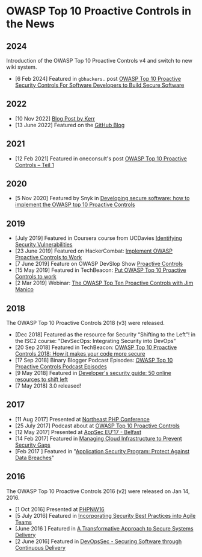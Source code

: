 # OWASP Top 10 Proactive Controls in the News

## 2024

Introduction of the OWASP Top 10 Proactive Controls v4 and switch to new wiki system.

- \[6 Feb 2024\] Featured in `gbhackers.` post [OWASP Top 10 Proactive Security Controls For Software Developers to Build Secure Software](https://gbhackers.com/owasp-released-top-10-proactive-controls/)

## 2022

- \[10 Nov 2022\] [Blog Post by Kerr](https://kerr.ventures/2022/11/10/owasp-proactive-controls-the-answer-to-the-owasp-top-ten/)
- \[13 June 2022\] Featured on the [GitHub Blog](https://github.blog/open-source/write-more-secure-code-owasp-top-10-proactive-controls/)

## 2021

- \[12 Feb 2021\] Featured in oneconsult's post [OWASP Top 10 Proactive Controls – Teil 1](https://www.oneconsult.com/de/blog/news/owasp-top-10-proactive-controls-teil-1/)

## 2020

- \[5 Nov 2020\] Featured by Snyk in [Developing secure software: how to implement the OWASP top 10 Proactive Controls](https://snyk.io/blog/owasp-top-10-proactive-controls-2020/)

## 2019

- \[July 2019\] Featured in Coursera course from UCDavies
    [Identifying Security Vulnerabilities](https://www.coursera.org/directory/videos?courseId=V1k0pBtIEemZRAqH7m9oGA)
- \[23 June 2019\] Featured on HackerCombat: [Implement OWASP Proactive Controls to Work](https://hackercombat.com/implement-owasp-proactive-controls-to-work/)
- \[7 June 2019\] Feature on OWASP DevSlop Show [Proactive Controls](https://www.youtube.com/watch?v=Jdb3qweDc_Q)
- \[15 May 2019\] Featured in TechBeacon: [Put OWASP Top 10 Proactive Controls to work](https://techbeacon.com/security/put-owasp-top-10-proactive-controls-work)
- \[2 Mar 2019\] Webinar: [The OWASP Top Ten Proactive Controls with Jim Manico](https://www.youtube.com/watch?v=ldXe8f5yVq8)

## 2018

The OWASP Top 10 Proactive Controls 2018 (v3) were released.

- \[Dec 2018\] Featured as the resource for Security “Shifting to the Left”\! in the ISC2 course: "DevSecOps: Integrating Security into DevOps”
- \[20 Sep 2018\] Featured in TechBeacon: [OWASP Top 10 Proactive Controls 2018: How it makes your code more secure](https://techbeacon.com/owasp-top-10-proactive-controls-2018-how-it-makes-your-code-more-secure)
- \[17 Sep 2018\] Binary Blogger Podcast Episodes: [OWASP Top 10 Proactive Controls Podcast Episodes](https://binaryblogger.com/2018/09/17/owasp-top-10-proactive-controls-podcast-episodes/)
- \[9 May 2018\] Featured in [Developer's security guide: 50 online resources to shift left](https://techbeacon.com/developer-secure-code-starter-kit-resources)
- \[7 May 2018\] 3.0 released\!

## 2017

- \[11 Aug 2017\] Presented at [Northeast PHP Conference](https://northeastphp2017.sched.com/event/B6uo/owasp-top-10-proactive-controls-2016)
- \[25 July 2017\] Podcast about at [OWASP Top 10 Proactive Controls](https://www.appsecpodcast.org/2017/07/25/the-owasp-top-10-proactive-controls/)
- \[12 May 2017\] Presented at [AppSec EU'17 -    Belfast](https://appseceurope2017.sched.com/event/A652/the-path-of-secure-software)
- \[14 Feb 2017\] Featured in [Managing Cloud Infrastructure to Prevent Security    Gaps](http://wwpi.com/2017/02/14/managing-cloud-infrastructure-to-prevent-security-gaps/)
- \[Feb 2017 \] Featured in "[Application Security Program: Protect    Against Data Breaches](http://assets.unisys.com/Documents/Global/POVPapers/POV_170062_ApplicationSecurityProgramProtectAgainstDataBreaches.pdf)"

## 2016

The OWASP Top 10 Proactive Controls 2016 (v2) were released on Jan 14, 2016.

- \[1 Oct 2016\] Presented at [PHPNW16](http://conference.phpnw.org.uk/phpnw16/speakers/katy-anton/)
- \[5 July 2016\] Featured in [Incorporating Security Best Practices     into Agile   Teams](https://www.thoughtworks.com/insights/blog/incorporating-security-best-practices-agile-teams)
- \[June 2016 \] Featured in [A Transformative Approach to Secure    Systems    Delivery](http://www.booz-allen.co.in/content/dam/boozallen/documents/Viewpoints/2016/06/transformative-approach-to-secure-systems-delivery.pdf)
- \[2 June 2016\] Featured in [DevOpsSec - Securing Software through    Continuous    Delivery](http://www.oreilly.com/webops-perf/free/devopssec.csp)
